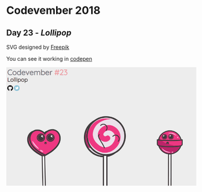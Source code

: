 # Codevember 2018

## Day 23 - *Lollipop*

SVG designed by [Freepik](http://www.freepik.com)

You can see it working in [codepen](https://codepen.io/RominaMartin/full/JevbaM/)

![](lollipop.gif)